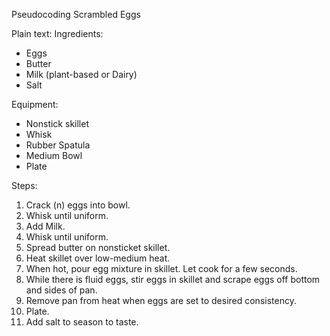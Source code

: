 Pseudocoding Scrambled Eggs

Plain text:
Ingredients:
- Eggs
- Butter
- Milk (plant-based or Dairy)
- Salt

Equipment:
- Nonstick skillet
- Whisk
- Rubber Spatula
- Medium Bowl
- Plate

Steps:
1. Crack (n) eggs into bowl.
2. Whisk until uniform.
3. Add Milk.
4. Whisk until uniform.
5. Spread butter on nonsticket skillet.
6. Heat skillet over low-medium heat.
7. When hot, pour egg mixture in skillet. Let cook for a few seconds.
9. While there is fluid eggs, stir eggs in skillet and scrape eggs off bottom and sides of pan.
10. Remove pan from heat when eggs are set to desired consistency.
11. Plate.
12. Add salt to season to taste.